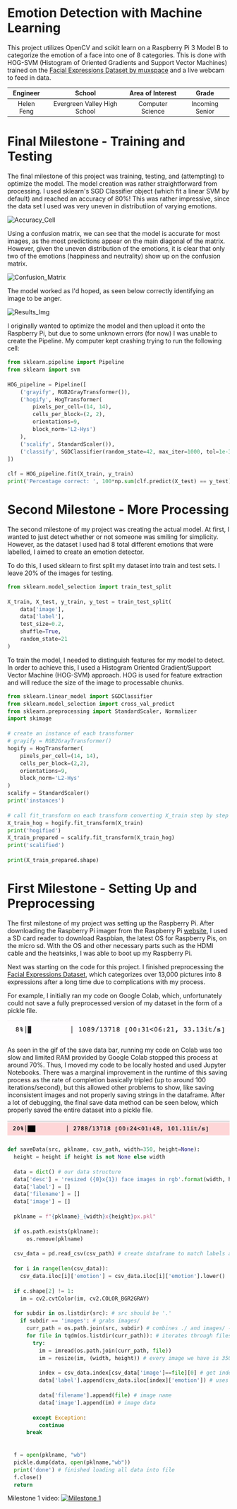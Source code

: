 ﻿# Emotion Detection with Machine Learning
This project utilizes OpenCV and scikit learn on a Raspberry Pi 3 Model B to categorize the emotion of a face into one of 8 categories. This is done with HOG-SVM (Histogram of Oriented Gradients and Support Vector Machines) trained on the [Facial Expressions Dataset by muxspace](https://github.com/muxspace/facial_expressions) and a live webcam to feed in data. 

| **Engineer** | **School** | **Area of Interest** | **Grade** |
|:--:|:--:|:--:|:--:|
| Helen Feng | Evergreen Valley High School | Computer Science | Incoming Senior

# Final Milestone - Training and Testing
The final milestone of this project was training, testing, and (attempting) to optimize the model. The model creation was rather straightforward from processing. I used sklearn's SGD Classifier object (which fit a linear SVM by default) and reached an accuracy of 80%! This was rather impressive, since the data set I used was very uneven in distributiion of varying emotions. 

![Accuracy_Cell]()

Using a confusion matrix, we can see that the model is accurate for most images, as the most predictions appear on the main diagonal of the matrix. However, given the uneven distribution of the emotions, it is clear that only two of the emotions (happiness and neutrality) show up on the confusion matrix. 

![Confusion_Matrix]()

The model worked as I'd hoped, as seen below correctly identifying an image to be anger.

![Results_Img]()

I originally wanted to optimize the model and then upload it onto the Raspberry Pi, but due to some unknown errors (for now) I was unable to create the Pipeline. My computer kept crashing trying to run the following cell:

```python
from sklearn.pipeline import Pipeline
from sklearn import svm
 
HOG_pipeline = Pipeline([
    ('grayify', RGB2GrayTransformer()),
    ('hogify', HogTransformer(
        pixels_per_cell=(14, 14), 
        cells_per_block=(2, 2), 
        orientations=9, 
        block_norm='L2-Hys')
    ),
    ('scalify', StandardScaler()),
    ('classify', SGDClassifier(random_state=42, max_iter=1000, tol=1e-3))
])
 
clf = HOG_pipeline.fit(X_train, y_train)
print('Percentage correct: ', 100*np.sum(clf.predict(X_test) == y_test)/len(y_test))
```

# Second Milestone - More Processing
The second  milestone of my project was creating the actual model. At first, I wanted to just detect whether or not someone was smiling for simplicity. However, as the dataset I used had 8 total different emotions that were labelled, I aimed to create an emotion detector. 

To do this, I used sklearn to first split my dataset into train and test sets. I leave 20% of the images for testing.

```python
from sklearn.model_selection import train_test_split

X_train, X_test, y_train, y_test = train_test_split(
    data['image'], 
    data['label'], 
    test_size=0.2, 
    shuffle=True,
    random_state=21
)
```

To train the model, I needed to distinguish features for my model to detect. In order to achieve this, I used a Histogram Oriented Gradient/Support Vector Machine (HOG-SVM) approach. HOG is used for feature extraction and will reduce the size of the image to processable chunks.

```python
from sklearn.linear_model import SGDClassifier
from sklearn.model_selection import cross_val_predict
from sklearn.preprocessing import StandardScaler, Normalizer
import skimage
 
# create an instance of each transformer
# grayify = RGB2GrayTransformer()
hogify = HogTransformer(
    pixels_per_cell=(14, 14), 
    cells_per_block=(2,2), 
    orientations=9, 
    block_norm='L2-Hys'
)
scalify = StandardScaler()
print('instances')

# call fit_transform on each transform converting X_train step by step
X_train_hog = hogify.fit_transform(X_train)
print('hogified')
X_train_prepared = scalify.fit_transform(X_train_hog)
print('scalified')
 
print(X_train_prepared.shape)
```

# First Milestone - Setting Up and Preprocessing
The first milestone of my project was setting up the Raspberry Pi. After downloading the Raspberry Pi imager from the Raspberry Pi [website](https://www.raspberrypi.org/software/), I used a SD card reader to download Raspbian, the latest OS for Raspberry Pis, on the micro sd. With the OS and other necessary parts such as the HDMI cable and the heatsinks, I was able to boot up my Raspberry Pi.
  
Next was starting on the code for this project. I finished preprocessing the [Facial Expressions Dataset](https://github.com/muxspace/facial_expressions.git), which categorizes over 13,000 pictures into 8 expressions after a long time due to complications with my process. 

For example, I initially ran my code on Google Colab, which, unfortunately could not save a fully preprocessed version of my dataset in the form of a pickle file. 

![Colab SS](colab%20bar.gif)

As seen in the gif of the save data bar, running my code on Colab was too slow and limited RAM provided by Google Colab stopped this process at around 70%. Thus, I moved my code to be locally hosted and used Jupyter Notebooks. There was a marginal improvement in the runtime of this saving process as the rate of completion basically tripled (up to around 100 iterations/second), but this allowed other problems to show, like saving inconsistent images and not properly saving strings in the dataframe. After a lot of debugging, the final save data method can be seen below, which properly saved the entire dataset into a pickle file.

![JN SS](/jupyterbar.gif)

```python
def saveData(src, pklname, csv_path, width=350, height=None):
  height = height if height is not None else width

  data = dict() # our data structure
  data['desc'] = 'resized ({0}x{1}) face images in rgb'.format(width, height)
  data['label'] = []
  data['filename'] = []
  data['image'] = []

  pklname = f"{pklname}_{width}x{height}px.pkl" 

  if os.path.exists(pklname):
      os.remove(pklname)

  csv_data = pd.read_csv(csv_path) # create dataframe to match labels and images

  for i in range(len(csv_data)):
    csv_data.iloc[i]['emotion'] = csv_data.iloc[i]['emotion'].lower()
  
  if c.shape[2] != 1:
    im = cv2.cvtColor(im, cv2.COLOR_BGR2GRAY)

  for subdir in os.listdir(src): # src should be '.'
    if subdir == 'images': # grabs images/
      curr_path = os.path.join(src, subdir) # combines ./ and images/ --> ./images/ 
      for file in tqdm(os.listdir(curr_path)): # iterates through files in ./images/
        try:
          im = imread(os.path.join(curr_path, file))
          im = resize(im, (width, height)) # every image we have is 350x350, not needed but good to keep

          index = csv_data.index[csv_data['image']==file][0] # get index of the file we are looking at in the csv file
          data['label'].append(csv_data.iloc[index]['emotion']) # uses iloc (operated by index) to get element (emotion in str form)

          data['filename'].append(file) # image name
          data['image'].append(im) # image data

        except Exception:
          continue
      break

  
  f = open(pklname, "wb")
  pickle.dump(data, open(pklname,"wb")) 
  print('done') # finished loading all data into file
  f.close()
  return
```
Milestone 1 video:
[![Milestone 1](https://img.youtube.com/vi/gA0wkDz3eC8/0.jpg)](https://youtu.be/gA0wkDz3eC8)

